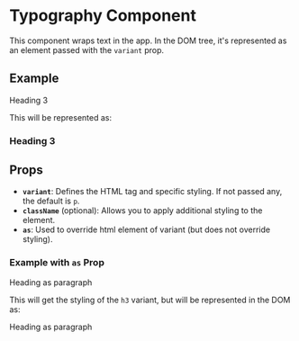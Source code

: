 # Typography Component

This component wraps text in the app. In the DOM tree, it's represented as an element passed with the `variant` prop.

## Example

<Typography variant="h3">Heading 3</Typography>

This will be represented as:

<h3>Heading 3</h3>

## Props

- **`variant`**: Defines the HTML tag and specific styling. If not passed any, the default is `p`.
- **`className`** (optional): Allows you to apply additional styling to the element.
- **`as`**: Used to override html element of variant (but does not override styling).

### Example with `as` Prop

<Typography variant="h3" as="p">Heading as paragraph</Typography>

This will get the styling of the `h3` variant, but will be represented in the DOM as:

<p className = {... h3 variant styles}>Heading as paragraph</p>
